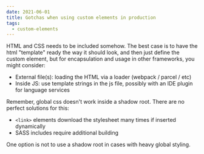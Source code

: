 ```yaml
---
date: 2021-06-01
title: Gotchas when using custom elements in production
tags:
  - custom-elements
---
```


HTML and CSS needs to be included somehow. The best case is to have the html "template" ready the way it should look, and then just define the custom element, but for encapsulation and usage in other frameworks, you might consider:

- External file(s): loading the HTML via a loader (webpack / parcel / etc)
- Inside JS: use template strings in the js file, possibly with an IDE plugin for language services

Remember, global css doesn't work inside a shadow root. There are no perfect solutions for this:

- `<link>` elements download the stylesheet many times if inserted dynamically
- SASS includes require additional building

One option is not to use a shadow root in cases with heavy global styling.

